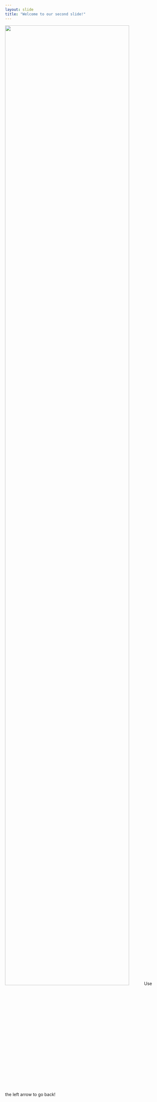 ```yaml
---
layout: slide
title: "Welcome to our second slide!"
---
```

<img src="https://user-images.githubusercontent.com/73603339/97471124-bbfcfd80-198b-11eb-895d-225058fd0a04.jpg" width = "90%"></img>
Use the left arrow to go back!
